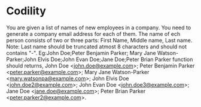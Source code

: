 # Codility
You are given a list of names of new employees in a company. You need to generate a company email address for each of them.  The name of ech person consists of two or three parts: First Name, Middle name, Last name.  Note: Last name should be truncated atmost 8 characters and should not contains "-".   Eg:John Doe;Peter Benjamin Parker; Mary Jane Watson-Parker;John Elvis Doe;John Evan Doe;Jane Doe;Peter Brian Parker function should returns, John Doe &lt;john.doe@example.com>;  Peter Benjamin Parker &lt;peter.parker@example.com>; Mary Jane Watson-Parker &lt;mary.watsonpa@example.com>;  John Elvis Doe &lt;john.doe2@example.com>;  John Evan Doe &lt;john.doe3@example.com>;  Jane Doe &lt;jane.doe@example.com>;  Peter Brian Parker &lt;peter.parker2@example.com>.
